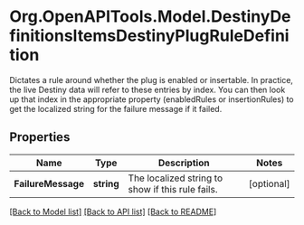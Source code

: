 # Org.OpenAPITools.Model.DestinyDefinitionsItemsDestinyPlugRuleDefinition
Dictates a rule around whether the plug is enabled or insertable.  In practice, the live Destiny data will refer to these entries by index. You can then look up that index in the appropriate property (enabledRules or insertionRules) to get the localized string for the failure message if it failed.

## Properties

Name | Type | Description | Notes
------------ | ------------- | ------------- | -------------
**FailureMessage** | **string** | The localized string to show if this rule fails. | [optional] 

[[Back to Model list]](../README.md#documentation-for-models) [[Back to API list]](../README.md#documentation-for-api-endpoints) [[Back to README]](../README.md)

